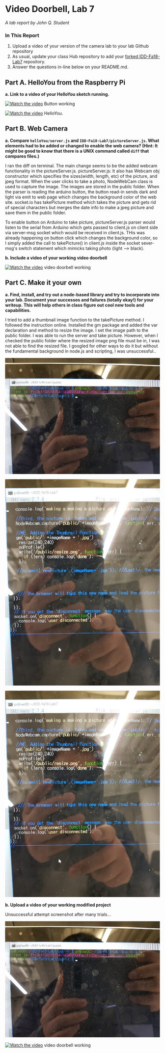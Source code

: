# Video Doorbell, Lab 7

*A lab report by John Q. Student*

### In This Report

1. Upload a video of your version of the camera lab to your lab Github repository
1. As usual, update your class Hub repository to add your [forked IDD-Fa18-Lab7](/FAR-Lab/IDD-Fa18-Lab7) repository.
1. Answer the questions in-line below on your README.md.

## Part A. HelloYou from the Raspberry Pi

**a. Link to a video of your HelloYou sketch running.**

[![Watch the video](https://img.youtube.com/vi/3CKa2gV6IuQ/0.jpg)](https://youtu.be/3CKa2gV6IuQ) Button working


[![Watch the video](https://img.youtube.com/vi/6XdXe3NJdmM/0.jpg)](https://youtu.be/6XdXe3NJdmM) HelloYou.


## Part B. Web Camera

**a. Compare `helloYou/server.js` and `IDD-Fa18-Lab7/pictureServer.js`. What elements had to be added or changed to enable the web camera? (Hint: It might be good to know that there is a UNIX command called `diff` that compares files.)**

I ran the diff on terminal. The main change seems to be the added webcam functionality in the pictureServer.js. 
pictureServer.js:   It also has Webcam obj constructor which specifies the sizes(width, length, etc) of the picture, and jpeg format. 
When the user clicks to take a photo, NodeWebCam class is used to capture the image. The images are stored in the public folder.
When the parser is reading the arduino button, the button read-in sends dark and light via emit to web page which changes the background color of the web site.
socket.io has takePicture method which takes the picture and gets rid of special characters but merges the date info to make a jpeg picture and save them in the public folder. 

To enable button on Arduino to take picture, pictureServer.js parser would listen to the serial from Arduino which gets passed to client.js on client side via server-msg socket which would be received in client.js. THis was already happening on button click which changes the background color, so I simply added the call to takePicture() in client.js inside the socket sever-msg's switch statement which mimicks taking photo (light --> black).

**b. Include a video of your working video doorbell**

[![Watch the video](https://img.youtube.com/vi/bRsL-9n1XgA/0.jpg)](https://youtu.be/bRsL-9n1XgA) video doorbell working


## Part C. Make it your own

**a. Find, install, and try out a node-based library and try to incorporate into your lab. Document your successes and failures (totally okay!) for your writeup. This will help others in class figure out cool new tools and capabilities.**

I tried to add a thumbnail image function to the takePicture method.
I followed the instruction online. Installed the gm package and added the var declaration and method to resize the image. 
I set the image path to the public folder.
I was able to run the server and take picture.
However, when I checked the public folder where the resized image png file must be in, I was not able to find the resized file. 
I googled for other ways to do it but without the fundamental background in node.js and scripting, I was unsuccessful.. 

![alt text](https://github.com/contactkoh/IDD-Fa18-Lab7/blob/master/gm1.jpg)

![alt text](https://github.com/contactkoh/IDD-Fa18-Lab7/blob/master/gm2.jpg)

![alt text](https://github.com/contactkoh/IDD-Fa18-Lab7/blob/master/gm3.jpg)


**b. Upload a video of your working modified project**

Unsuccessful attempt screenshot after many trials...

![alt text](https://github.com/contactkoh/IDD-Fa18-Lab7/blob/master/gm1.jpg)

[![Watch the video](https://img.youtube.com/vi/bRsL-9n1XgA/0.jpg)](https://youtu.be/bRsL-9n1XgA) video doorbell working

